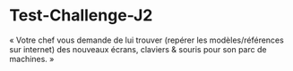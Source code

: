 # Test-Challenge-J2
« Votre chef vous demande de lui trouver (repérer les modèles/références sur internet) des nouveaux écrans, claviers &amp; souris pour son parc de machines. »
